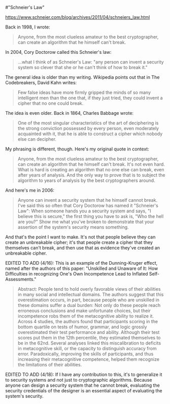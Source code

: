 #"Schneier's Law"

https://www.schneier.com/blog/archives/2011/04/schneiers_law.html

Back in 1998, I wrote:

> Anyone, from the most clueless amateur to the best cryptographer, can create an algorithm that he himself can't break.

In 2004, Cory Doctorow called this Schneier's law:

> ...what I think of as Schneier's Law: "any person can invent a security system so clever that she or he can't think of how to break it."

The general idea is older than my writing. Wikipedia points out that in The Codebreakers, David Kahn writes:

> Few false ideas have more firmly gripped the minds of so many intelligent men than the one that, if they just tried, they could invent a cipher that no one could break.

The idea is even older. Back in 1864, Charles Babbage wrote:

> One of the most singular characteristics of the art of deciphering is the strong conviction possessed by every person, even moderately acquainted with it, that he is able to construct a cipher which nobody else can decipher.

My phrasing is different, though. Here's my original quote in context:

> Anyone, from the most clueless amateur to the best cryptographer, can create an algorithm that he himself can't break. It's not even hard. What is hard is creating an algorithm that no one else can break, even after years of analysis. And the only way to prove that is to subject the algorithm to years of analysis by the best cryptographers around.

And here's me in 2006:

> Anyone can invent a security system that he himself cannot break. I've said this so often that Cory Doctorow has named it "Schneier's Law": When someone hands you a security system and says, "I believe this is secure," the first thing you have to ask is, "Who the hell are you?" Show me what you've broken to demonstrate that your assertion of the system's security means something.

And that's the point I want to make. It's not that people believe they can create an unbreakable cipher; it's that people create a cipher that they themselves can't break, and then use that as evidence they've created an unbreakable cipher.

EDITED TO ADD (4/16): This is an example of the Dunning-Kruger effect, named after the authors of this paper: "Unskilled and Unaware of It: How Difficulties in recognizing One's Own Incompetence Lead to Inflated Self-Assessments."

> Abstract: People tend to hold overly favorable views of their abilities in many social and intellectual domains. The authors suggest that this overestimation occurs, in part, because people who are unskilled in these domains suffer a dual burden: Not only do these people reach erroneous conclusions and make unfortunate choices, but their incompetence robs them of the metacognitive ability to realize it. Across 4 studies, the authors found that participants scoring in the bottom quartile on tests of humor, grammar, and logic grossly overestimated their test performance and ability. Although their test scores put them in the 12th percentile, they estimated themselves to be in the 62nd. Several analyses linked this miscalibration to deficits in metacognitive skill, or the capacity to distinguish accuracy from error. Paradoxically, improving the skills of participants, and thus increasing their metacognitive competence, helped them recognize the limitations of their abilities.

EDITED TO ADD (4/18): If I have any contribution to this, it's to generalize it to security systems and not just to cryptographic algorithms. Because anyone can design a security system that he cannot break, evaluating the security credentials of the designer is an essential aspect of evaluating the system's security.

